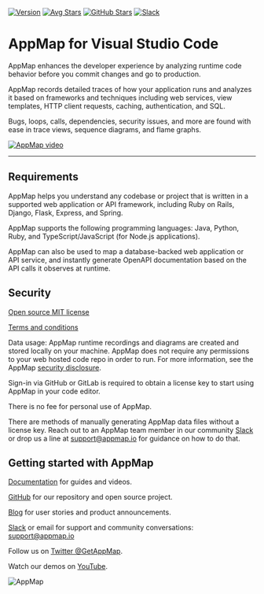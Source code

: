 [![Version](https://img.shields.io/visual-studio-marketplace/v/appland.appmap)](https://marketplace.visualstudio.com/items?itemName=appland.appmap)
[![Avg Stars](https://img.shields.io/visual-studio-marketplace/stars/appland.appmap)](https://marketplace.visualstudio.com/items?itemName=appland.appmap)
[![GitHub Stars](https://img.shields.io/github/stars/getappmap/vscode-appland?style=social)](https://marketplace.visualstudio.com/items?itemName=appland.appmap)
[![Slack](https://img.shields.io/badge/Slack-Join%20the%20community-green)](https://appmap.io/slack)

# AppMap for Visual Studio Code

AppMap enhances the developer experience by analyzing runtime code
behavior before you commit changes and go to production.

AppMap records detailed traces of how your application runs and analyzes
it based on frameworks and techniques including web services, view
templates, HTTP client requests, caching, authentication, and SQL.

Bugs, loops, calls, dependencies, security issues, and more are found
with ease in trace views, sequence diagrams, and flame graphs.

[![AppMap video](https://img.youtube.com/vi/8l4-hNih_GQ/0.jpg)](https://www.youtube.com/watch?v=UYcJVfF7v_c)

---

## Requirements

AppMap helps you understand any codebase or project that is written in a
supported web application or API framework, including Ruby on Rails,
Django, Flask, Express, and Spring. 

AppMap supports the following
programming languages: Java, Python, Ruby, and TypeScript/JavaScript (for Node.js applications).

AppMap can also be used to map a database-backed web application or API
service, and instantly generate OpenAPI documentation based on the API
calls it observes at runtime.

## Security

[Open source MIT
license](https://github.com/getappmap/vscode-appland/blob/master/LICENSE)

[Terms and
conditions](https://appmap.io/community/terms-and-conditions.html)

Data usage: AppMap runtime recordings and diagrams are created and stored locally on your machine. AppMap does not require any permissions to your web hosted code repo in order to run. For more information, see the AppMap [security disclosure](https://appmap.io/security).

Sign-in via GitHub or GitLab is required to obtain a license key to start using AppMap in your code editor.

There is no fee for personal use of AppMap.

There are methods of manually generating AppMap data files without a license key. Reach out to an AppMap team member in our community [Slack](https://appmap.io/slack) or drop us a line at support@appmap.io for guidance on how to do that.

## Getting started with AppMap

[Documentation](https://appmap.io/docs/appmap-overview.html) for guides and videos.

[GitHub](https://github.com/getappmap) for our repository and open source project.

[Blog](https://appmap.io/blog/) for user stories and product announcements.

[Slack](https://appmap.io/slack) or email for support and community conversations: support@appmap.io

Follow us on [Twitter @GetAppMap](https://twitter.com/getappmap).

Watch our demos on [YouTube](https://www.youtube.com/channel/UCxVv4gVnr2Uf2PSzoELZUcg).

![AppMap](https://vscode-appmap.s3.us-east-2.amazonaws.com/media/vscode-sidebyside.png)
